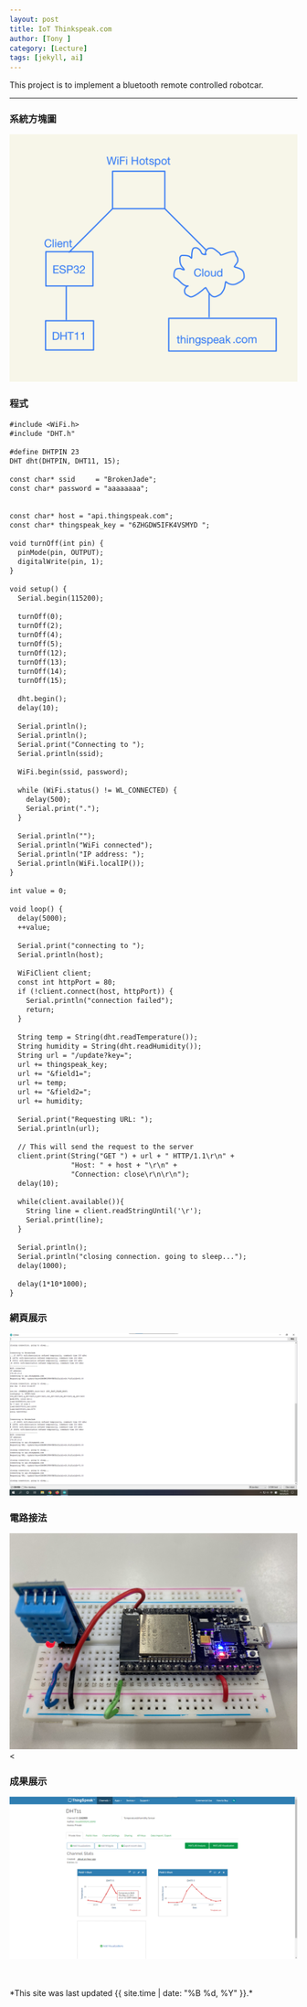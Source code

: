 ```yaml
---
layout: post
title: IoT Thinkspeak.com
author: [Tony ]
category: [Lecture]
tags: [jekyll, ai]
---
```


This project is to implement a bluetooth remote controlled robotcar.

---
### 系統方塊圖
![](https://github.com/NENECHINO/MCU-course/blob/main/1_thingP.png?raw=true)<br>

### 程式
```
#include <WiFi.h>
#include "DHT.h"

#define DHTPIN 23     
DHT dht(DHTPIN, DHT11, 15);

const char* ssid     = "BrokenJade";
const char* password = "aaaaaaaa";


const char* host = "api.thingspeak.com";
const char* thingspeak_key = "6ZHGDW5IFK4VSMYD ";

void turnOff(int pin) {
  pinMode(pin, OUTPUT);
  digitalWrite(pin, 1);
}

void setup() {
  Serial.begin(115200);

  turnOff(0);
  turnOff(2);
  turnOff(4);
  turnOff(5);
  turnOff(12);
  turnOff(13);
  turnOff(14);
  turnOff(15);

  dht.begin();
  delay(10);

  Serial.println();
  Serial.println();
  Serial.print("Connecting to ");
  Serial.println(ssid);
  
  WiFi.begin(ssid, password);
  
  while (WiFi.status() != WL_CONNECTED) {
    delay(500);
    Serial.print(".");
  }

  Serial.println("");
  Serial.println("WiFi connected");  
  Serial.println("IP address: ");
  Serial.println(WiFi.localIP());
}

int value = 0;

void loop() {
  delay(5000);
  ++value;

  Serial.print("connecting to ");
  Serial.println(host);
  
  WiFiClient client;
  const int httpPort = 80;
  if (!client.connect(host, httpPort)) {
    Serial.println("connection failed");
    return;
  }

  String temp = String(dht.readTemperature());
  String humidity = String(dht.readHumidity());
  String url = "/update?key=";
  url += thingspeak_key;
  url += "&field1=";
  url += temp;
  url += "&field2=";
  url += humidity;
  
  Serial.print("Requesting URL: ");
  Serial.println(url);
  
  // This will send the request to the server
  client.print(String("GET ") + url + " HTTP/1.1\r\n" +
               "Host: " + host + "\r\n" + 
               "Connection: close\r\n\r\n");
  delay(10);
  
  while(client.available()){
    String line = client.readStringUntil('\r');
    Serial.print(line);
  }
  
  Serial.println();
  Serial.println("closing connection. going to sleep...");
  delay(1000);

  delay(1*10*1000);
}
```
### 網頁展示
![](https://github.com/NENECHINO/MCU-course/blob/main/1_com4%E9%80%A3%E6%8E%A5.png?raw=true)<br>

### 電路接法
![](https://github.com/NENECHINO/MCU-course/blob/main/1_thingthing.jpg?raw=true)<

### 成果展示
![](https://github.com/NENECHINO/MCU-course/blob/main/1_iot%E7%89%A9%E9%80%A3.png?raw=true)<br>


<br>
<br>
*This site was last updated {{ site.time | date: "%B %d, %Y" }}.*
